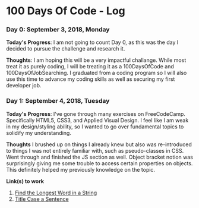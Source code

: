# 100 Days Of Code - Log

### Day 0: September 3, 2018, Monday

**Today's Progress**: I am not going to count Day 0, as this was the day I decided to pursue the challenge and research it.

**Thoughts**: I am hoping this will be a very impactful challange. While most treat it as purely coding, I will be treating it as a 100DaysOfCode and 100DaysOfJobSearching. I graduated from a coding program so I will also use this time to advance my coding skills as well as securing my first developer job.

### Day 1: September 4, 2018, Tuesday

**Today's Progress**: I've gone through many exercises on FreeCodeCamp. Specifically HTML5, CSS3, and Applied Visual Design. I feel like I am weak in my design/styling ability, so I wanted to go over fundamental topics to solidify my understanding.

**Thoughts** I brushed up on things I already knew but also was re-introduced to things I was not entirely familiar with, such as pseudo-classes in CSS. Went through and finished the JS section as well. Object bracket notion was surprisingly giving me some trouble to access certain properties on objects. This definitely helped my previously knowledge on the topic.

**Link(s) to work**
1. [Find the Longest Word in a String](https://www.freecodecamp.com/challenges/find-the-longest-word-in-a-string)
2. [Title Case a Sentence](https://www.freecodecamp.com/challenges/title-case-a-sentence)
